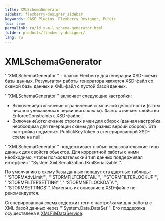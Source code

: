 ```yaml
---
title: XMLSchemaGenerator
sidebar: flexberry-designer_sidebar
keywords: CASE Plugins, Flexberry Designer, Public
toc: true
permalink: ru/fd_x-m-l-schema-generator.html
folder: products/flexberry-designer/
lang: ru
---
```


# XMLSchemaGenerator
'''XMLSchemaGenerator''' - плагин Flexberry для генерации XSD-схемы базы данных. Результатом работы генератора является XSD-файл со схемой базы данных и XML-файл с пустой базой данных.

'''XMLSchemaGenerator''' включает следующие настройки:
* Включение\отключение ограничений ссылочной целостности (в том числе и уникальность первичного ключа). За это отвечает свойство EnforceConstraints в XSD-файле.
* Включение\отключение строгих имен для сборок (данная настройка необходима для генерации схемы для разных версий сборок). Эта настройка подменяет PublickKeyToken в cгенерированной XSD-схеме на null.

'''XMLSchemaGenerator''' поддерживает любые пользовательские типы данных для свойств объектов. Для корректной работы с ними необходимо, чтобы пользовательский тип данных поддерживал интерфейс '''System.Xml.Serialization.IXmlSerializable'''.

По умолчанию в схему базы данных попадут стандартные таблицы: '''STORMAdvLimit''', '''STORMFILTERDETAIL''', '''STORMFILTERLOOKUP''', '''STORMFILTERSETTING''', '''STORMNETLOCKDATA''', '''STORMSETTINGS'''. Изменять их описание в XSD-файле не рекомендуется.

Сгенерированная схема содержит теги с настройками для работы с XML базой данных через '''System.Data.DataSet'''. Его поддержка осуществлена в [XMLFileDataService](x-m-l-file-data-service.html).
 

